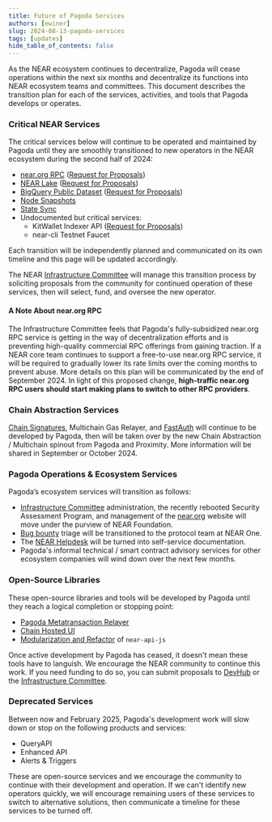 ```yaml
---
title: Future of Pagoda Services
authors: [ewiner]
slug: 2024-08-13-pagoda-services
tags: [updates]
hide_table_of_contents: false
---
```


As the NEAR ecosystem continues to decentralize, Pagoda will cease operations within the next six months and decentralize its functions into NEAR ecosystem teams and committees.  This document describes the transition plan for each of the services, activities, and tools that Pagoda develops or operates.

<!-- truncate -->

### Critical NEAR Services

The critical services below will continue to be operated and maintained by Pagoda until they are smoothly transitioned to new operators in the NEAR ecosystem during the second half of 2024:

-   [near.org RPC](https://docs.near.org/api/rpc/providers) ([Request for Proposals](https://dev.near.org/infrastructure-committee.near/widget/app?page=rfp&id=2))
-   [NEAR Lake](https://docs.near.org/build/data-infrastructure/lake-framework/near-lake-framework) ([Request for Proposals](https://dev.near.org/infrastructure-committee.near/widget/app?page=rfp&id=3))
-   [BigQuery Public Dataset](https://docs.near.org/build/data-infrastructure/big-query) ([Request for Proposals](https://dev.near.org/infrastructure-committee.near/widget/app?page=rfp&id=4))
-   [Node Snapshots](https://near-nodes.io/intro/node-data-snapshots) 
-   [State Sync](https://near-nodes.io/rpc/state-sync)
-   Undocumented but critical services:
    -   KitWallet Indexer API ([Request for Proposals](https://dev.near.org/infrastructure-committee.near/widget/app?page=rfp&id=1))
    -   near-cli Testnet Faucet

Each transition will be independently planned and communicated on its own timeline and this page will be updated accordingly.

The NEAR [Infrastructure Committee](https://dev.near.org/infrastructure-committee.near/widget/near-prpsls-bos.components.pages.app?page=about) will manage this transition process by soliciting proposals from the community for continued operation of these services, then will select, fund, and oversee the new operator.

#### A Note About near.org RPC

The Infrastructure Committee feels that Pagoda's fully-subsidized near.org RPC service is getting in the way of decentralization efforts and is preventing high-quality commercial RPC offerings from gaining traction. If a NEAR core team continues to support a free-to-use near.org RPC service, it will be required to gradually lower its rate limits over the coming months to prevent abuse. More details on this plan will be communicated by the end of September 2024. In light of this proposed change, **high-traffic near.org RPC users should start making plans to switch to other RPC providers**.

### Chain Abstraction Services

[Chain Signatures](https://docs.near.org/concepts/abstraction/chain-signatures), Multichain Gas Relayer, and [FastAuth](https://docs.near.org/build/chain-abstraction/fastauth-sdk) will continue to be developed by Pagoda, then will be taken over by the new Chain Abstraction / Multichain spinout from Pagoda and Proximity. More information will be shared in September or October 2024.

### Pagoda Operations & Ecosystem Services

Pagoda’s ecosystem services will transition as follows:

-   [Infrastructure Committee](https://dev.near.org/infrastructure-committee.near/widget/near-prpsls-bos.components.pages.app?page=about) administration, the recently rebooted Security Assessment Program, and management of the [near.org](http://near.org) website will move under the purview of NEAR Foundation.
-   [Bug bounty](https://hackenproof.com/company/near/programs) triage will be transitioned to the protocol team at NEAR One.
-   The [NEAR Helpdesk](https://help.near.org/) will be turned into self-service documentation.
-   Pagoda's informal technical / smart contract advisory services for other ecosystem companies will wind down over the next few months.

### Open-Source Libraries

These open-source libraries and tools will be developed by Pagoda until they reach a logical completion or stopping point:

-   [Pagoda Metatransaction Relayer](https://github.com/near/pagoda-relayer-rs)
-   [Chain Hosted UI](https://github.com/near/chain-hosted-ui)
-   [Modularization and Refactor](https://t.me/neardev/53280) of `near-api-js`

Once active development by Pagoda has ceased, it doesn't mean these tools have to languish. We encourage the NEAR community to continue this work. If you need funding to do so, you can submit proposals to [DevHub](https://dev.near.org/devhub.near/widget/app) or the [Infrastructure Committee](https://dev.near.org/infrastructure-committee.near/widget/near-prpsls-bos.components.pages.app?page=about).

### Deprecated Services

Between now and February 2025, Pagoda's development work will slow down or stop on the following products and services:

-   QueryAPI
-   Enhanced API
-   Alerts & Triggers

These are open-source services and we encourage the community to continue with their development and operation. If we can't identify new operators quickly, we will encourage remaining users of these services to switch to alternative solutions, then communicate a timeline for these services to be turned off.

